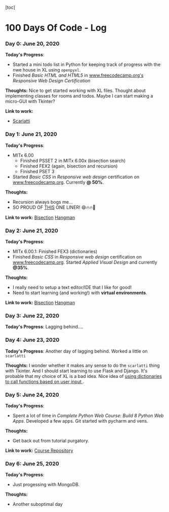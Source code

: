[toc]
# 100 Days Of Code - Log

### Day 0: June 20, 2020


**Today's Progress**:
- Started a mini todo list in Python for keeping track of progress with the nwe house in XL using `openpyxl`.
- Finished _Basic HTML and HTML5_ in www.freecodecamp.org's _Responsive Web Design Certification_

**Thoughts:** Nice to get started working with XL files. Thought about implementing classes for rooms and todos. Maybe I can start making a micro-GUI with Tkinter?

**Link to work:**
- [Scarlatti](scripts/scarlatti/)

### Day 1: June 21, 2020


**Today's Progress**:
- MITx 6.00
  - Finished PSSET 2 in MITx 6.00x (bisection search)
  - Finished FEX2 (again, bisection and recursion)
  - Finished PSET 3
- Started _Basic CSS_ in _Responsive web design_ certification on www.freecodecamp.org. Currently **@ 50%**.

**Thoughts:**
- Recursion always bogs me...
- SO PROUD OF [THIS](/scripts/MITx%206.00x%20Intro%20To%20CS/W3/ps3_hangman.py) ONE LINER! :smile::fire::fire::clap:


**Link to work:**
[Bisection](scripts/MITx%206.00x%20Intro%20to%20CS/W2)
[Hangman](/scripts/MITx%206.00x%20Intro%20To%20CS/W3/ps3_hangman.py)

### Day 2: June 21, 2020


**Today's Progress**:
- MITx 6.00.1: Finished FEX3 (dictionaries)
- Finished _Basic CSS_ in _Responsive web design_ certification on www.freecodecamp.org. Started _Applied Visual Design_ and currently **@35%**.

**Thoughts:**
- I really need to setup a text editor/IDE that I like for good!
- Need to start learning (and working!) with **virtual environments**.



**Link to work:**
[Bisection](scripts/MITx%206.00x%20Intro%20to%20CS/W2)
[Hangman](/scripts/MITx%206.00x%20Intro%20To%20CS/W3/ps3_hangman.py)

### Day 3: June 22, 2020


**Today's Progress**: Lagging behind....


### Day 4: June 23, 2020


**Today's Progress**: Another day of lagging behind. Worked a little on `scarlatti`

**Thoughts:** I wonder whether it makes any sense to do the `scarlatti` thing with Tkinter. And I should start learning to use Flask and Django. It's probable that my choice of XL is a bad idea. Nice idea of <u> using dictionaries to call functions based on user input </u>.


### Day 5: June 24, 2020


**Today's Progress**:
- Spent a lot of time in _Complete Python Web Course: Build 8 Python Web Apps_. Developed a few apps. Git started with pycharm and vens.

**Thoughts:**
- Get back out from tutorial purgatory.

**Link to work:**
[Course Repository](https://www.github.com/bsassoli/App_development)

### Day 6: June 25, 2020


**Today's Progress**:
- Just progessing with MongoDB.

**Thoughts:**
- Another suboptimal day
